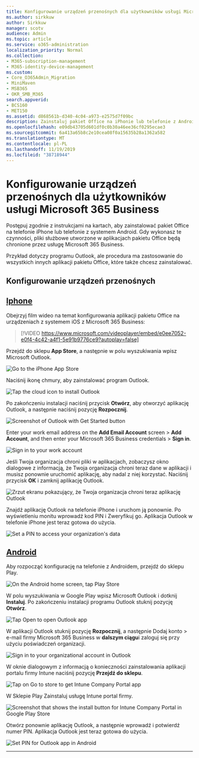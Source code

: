 ```yaml
---
title: Konfigurowanie urządzeń przenośnych dla użytkowników usługi Microsoft 365 Business
ms.author: sirkkuw
author: Sirkkuw
manager: scotv
audience: Admin
ms.topic: article
ms.service: o365-administration
localization_priority: Normal
ms.collection:
- M365-subscription-management
- M365-identity-device-management
ms.custom:
- Core_O365Admin_Migration
- MiniMaven
- MSB365
- OKR_SMB_M365
search.appverid:
- BCS160
- MET150
ms.assetid: d868561b-d340-4c04-a973-e2575d7f09bc
description: Zainstaluj pakiet Office na iPhonie lub telefonie z Androidem, a pliki służbowe w aplikacjach pakietu Office będą chronione przez firmę Microsoft 365 Business.
ms.openlocfilehash: e09db43705d601df0c0b30a46ee36cf0295ecae3
ms.sourcegitcommit: 6a413a65b8c2e10cea08f0a15635b28a1362a582
ms.translationtype: MT
ms.contentlocale: pl-PL
ms.lasthandoff: 11/19/2019
ms.locfileid: "38718944"
---
```

# <a name="set-up-mobile-devices-for-microsoft-365-business-users"></a>Konfigurowanie urządzeń przenośnych dla użytkowników usługi Microsoft 365 Business

Postępuj zgodnie z instrukcjami na kartach, aby zainstalować pakiet Office na telefonie iPhone lub telefonie z systemem Android. Gdy wykonasz te czynności, pliki służbowe utworzone w aplikacjach pakietu Office będą chronione przez usługę Microsoft 365 Business.

  
Przykład dotyczy programu Outlook, ale procedura ma zastosowanie do wszystkich innych aplikacji pakietu Office, które także chcesz zainstalować.
  
## <a name="set-up-mobile-devices"></a>Konfigurowanie urządzeń przenośnych

## <a name="iphonetabiphone"></a>[Iphone](#tab/iPhone)
  
Obejrzyj film wideo na temat konfigurowania aplikacji pakietu Office na urządzeniach z systemem iOS z Microsoft 365 Business:

> [!VIDEO https://www.microsoft.com/videoplayer/embed/e0ee7052-e0f4-4c42-a4f1-5e91b9776ce9?autoplay=false] 

Przejdź do sklepu **App Store**, a następnie w polu wyszukiwania wpisz Microsoft Outlook.
  
![Go to the iPhone App Store](media/886913de-76e5-4883-8ed0-4eb3ec06188f.png)
  
Naciśnij ikonę chmury, aby zainstalować program Outlook.
  
![Tap the cloud icon to install Outlook](media/665e1620-948a-4ab8-b914-dca49530142c.png)
  
Po zakończeniu instalacji naciśnij przycisk **Otwórz**, aby otworzyć aplikację Outlook, a następnie naciśnij pozycję **Rozpocznij**.
  
![Screenshot of Outlook with Get Started button](media/005bedec-ae50-4d75-b3bb-e7cef9e2561c.png)
  
Enter your work email address on the **Add Email Account** screen \> **Add Account**, and then enter your Microsoft 365 Business credentials \> **Sign in**.
  
![Sign in to your work account](media/3cef1fb5-7bec-4d3d-8542-872b731ce19f.png)
  
Jeśli Twoja organizacja chroni pliki w aplikacjach, zobaczysz okno dialogowe z informacją, że Twoja organizacja chroni teraz dane w aplikacji i musisz ponownie uruchomić aplikację, aby nadal z niej korzystać. Naciśnij przycisk **OK** i zamknij aplikację Outlook. 
  
![Zrzut ekranu pokazujący, że Twoja organizacja chroni teraz aplikację Outlook](media/fb4c1c84-b1e9-42e1-8070-c13dcf79fb09.png)
  
Znajdź aplikację Outlook na telefonie iPhone i uruchom ją ponownie. Po wyświetleniu monitu wprowadź kod PIN i Zweryfikuj go. Aplikacja Outlook w telefonie iPhone jest teraz gotowa do użycia.
  
![Set a PIN to access your organization's data](media/64f2630b-3164-47a4-9dd6-ca0c29ed5fb3.png)
  
## <a name="androidtabandroid"></a>[Android](#tab/Android)
  
Aby rozpocząć konfigurację na telefonie z Androidem, przejdź do sklepu Play.
  
![On the Android home screen, tap Play Store](media/93df88e7-c778-40e1-b35e-868ca6e97f6c.png)
  
W polu wyszukiwania w Google Play wpisz Microsoft Outlook i dotknij **Instaluj**. Po zakończeniu instalacji programu Outlook stuknij pozycję **Otwórz**.
  
![Tap Open to open Outlook app](media/8b4c5937-8875-4b5a-a5b6-b8c6c9cd6240.png)
  
W aplikacji Outlook stuknij pozycję **Rozpocznij**, a następnie Dodaj konto \> e-mail firmy Microsoft 365 Business w **dalszym ciągu**i zaloguj się przy użyciu poświadczeń organizacji.
  
![Sign in to your organizational account in Outlook](media/18f67c66-4bab-4b99-94bd-080839312e29.png)
  
W oknie dialogowym z informacją o konieczności zainstalowania aplikacji portalu firmy Intune naciśnij pozycję **Przejdź do sklepu**.
  
![Tap on Go to store to get Intune Company Portal app](media/a702d712-5622-45dd-a511-b1adaee63071.png)
  
W Sklepie Play Zainstaluj usługę Intune portal firmy.
  
![Screenshot that shows the install button for Intune Company Portal in Google Play Store](media/5e0408f2-3f37-44dd-80ed-13ca2ac6df0c.png)
  
Otwórz ponownie aplikację Outlook, a następnie wprowadź i potwierdź numer PIN. Aplikacja Outlook jest teraz gotowa do użycia.
  
![Set  PIN for Outlook app in Android](media/edb91afb-f1ed-451a-bc6b-8ccba664e055.png)
  
---


